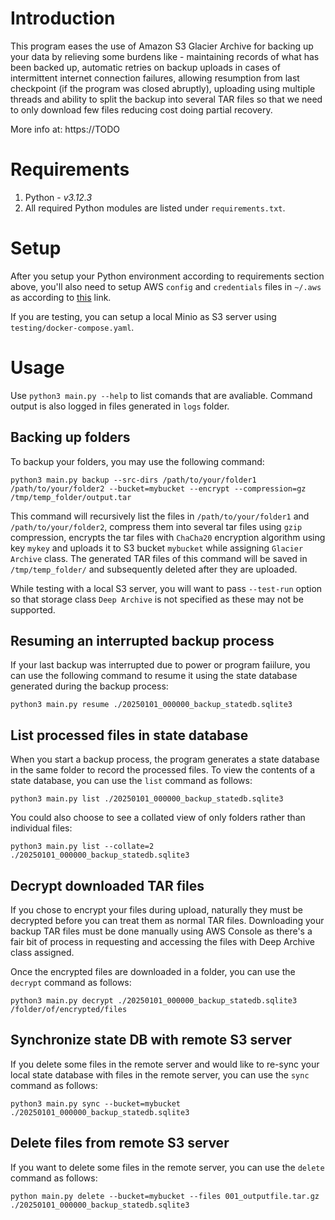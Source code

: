 # Introduction
This program eases the use of Amazon S3 Glacier Archive for backing up your data by relieving some burdens like - maintaining records of what has been backed up, automatic retries on backup uploads in cases of intermittent internet connection failures, allowing resumption from last checkpoint (if the program was closed abruptly), uploading using multiple threads and ability to split the backup into several TAR files so that we need to only download few files reducing cost doing partial recovery.

More info at: https://TODO


# Requirements
1. Python - *v3.12.3*
2. All required Python modules are listed under `requirements.txt`.

# Setup
After you setup your Python environment according to requirements section above, you'll also need to setup AWS `config` and `credentials` files in `~/.aws` as according to [this](https://docs.aws.amazon.com/cli/v1/userguide/cli-configure-files.html) link.

If you are testing, you can setup a local Minio as S3 server using `testing/docker-compose.yaml`.


# Usage
Use `python3 main.py --help` to list comands that are avaliable. Command output is also logged in files generated in `logs` folder.

## Backing up folders
To backup your folders, you may use the following command:

`python3 main.py backup --src-dirs /path/to/your/folder1 /path/to/your/folder2 --bucket=mybucket --encrypt --compression=gz /tmp/temp_folder/output.tar`

This command will recursively list the files in `/path/to/your/folder1` and `/path/to/your/folder2`, compress them into several tar files using `gzip` compression, encrypts the tar files with `ChaCha20` encryption algorithm using key `mykey` and uploads it to S3 bucket `mybucket` while assigning `Glacier Archive` class. The generated TAR files of this command will be saved in `/tmp/temp_folder/` and subsequently deleted after they are uploaded.

While testing with a local S3 server, you will want to pass `--test-run` option so that storage class `Deep Archive` is not specified as these may not be supported.

## Resuming an interrupted backup process
If your last backup was interrupted due to power or program faiilure, you can use the following command to resume it using the state database generated during the backup process:

`python3 main.py resume ./20250101_000000_backup_statedb.sqlite3`


## List processed files in state database
When you start a backup process, the program generates a state database in the same folder to record the processed files. To view the contents of a state database, you can use the `list` command as follows:

`python3 main.py list ./20250101_000000_backup_statedb.sqlite3`

You could also choose to see a collated view of only folders rather than individual files:

`python3 main.py list --collate=2 ./20250101_000000_backup_statedb.sqlite3`


## Decrypt downloaded TAR files
If you chose to encrypt your files during upload, naturally they must be decrypted before you can treat them as normal TAR files. Downloading your backup TAR files must be done manually using AWS Console as there's a fair bit of process in requesting and accessing the files with Deep Archive class assigned.

Once the encrypted files are downloaded in a folder, you can use the `decrypt` command as follows:

`python3 main.py decrypt ./20250101_000000_backup_statedb.sqlite3 /folder/of/encrypted/files`


## Synchronize state DB with remote S3 server
If you delete some files in the remote server and would like to re-sync your local state database with files in the remote server, you can use the `sync` command as follows:

`python3 main.py sync --bucket=mybucket ./20250101_000000_backup_statedb.sqlite3`


## Delete files from remote S3 server
If you want to delete some files in the remote server, you can use the `delete` command as follows:

`python main.py delete --bucket=mybucket --files 001_outputfile.tar.gz ./20250101_000000_backup_statedb.sqlite3`

